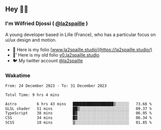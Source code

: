 ## Hey 👋🏾
### I'm Wilfried Djossi ( <a href="https://twitter.com/la2spaille/" target="_blank">@la2spaille</a> )
A young developer based in Lille (France), who has a particular focus on ui/ux design and motion.

- 🎨 Here is my folio [www.la2spaille.studio](https://la2spaille.studio/)
- 🎨' Here is my old folio [v0.la2spaille.studio](https://v0.la2spaille.studio/)
- 🐦 My twitter account [@la2spaille](https://twitter.com/la2spaille/)

### Wakatime
<!--START_SECTION:waka-->

```txt
From: 24 December 2023 - To: 31 December 2023

Total Time: 9 hrs 4 mins

Astro         6 hrs 43 mins   ██████████████████▒░░░░░░   73.68 %
GLSL shader   51 mins         ██▒░░░░░░░░░░░░░░░░░░░░░░   09.37 %
TypeScript    38 mins         █▓░░░░░░░░░░░░░░░░░░░░░░░   06.95 %
CSS           34 mins         █▓░░░░░░░░░░░░░░░░░░░░░░░   06.34 %
SCSS          10 mins         ▒░░░░░░░░░░░░░░░░░░░░░░░░   01.85 %
```

<!--END_SECTION:waka-->
<!--
**la2spaille/la2spaille** is a ✨ _special_ ✨ repository because its `README.md` (this file) appears on your GitHub profile.

Here are some ideas to get you started:

- 🔭 I’m currently working on ...
- 🌱 I’m currently learning ...
- 👯 I’m looking to collaborate on ...
- 🤔 I’m looking for help with ...
- 💬 Ask me about ...
- 📫 How to reach me: ...
- 😄 Pronouns: ...
- ⚡ Fun fact: ...
-->
